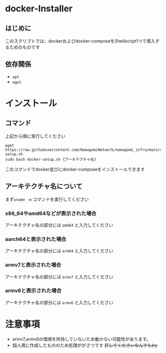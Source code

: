 # docker-Installer

## はじめに
このスクリプトでは、dockerおよびdocker-composeをShellscript1つで導入するためのものです

## 依存関係

- `apt`
- `wget`

# インストール

## コマンド
上記から順に実行してください

```
wget https://raw.githubusercontent.com/NamagomiNetwork/namagomi_infra/main/scripts/setups/docker-setup.sh
sudo bash docker-setup.sh {アーキテクチャ名}
```
このコマンドでdocker並びにdocker-composeをインストールできます

## アーキテクチャ名について

まず`uname -m` コマンドを実行してください

### x86_64やamd64などが表示された場合

アーキテクチャ名の部分には `amd64` と入力してください

### aarch64と表示された場合

アーキテクチャ名の部分には `arm64` と入力してください

### armv7と表示された場合

アーキテクチャ名の部分には `armv7` と入力してください

### armv6と表示された場合

アーキテクチャ名の部分には `armv6` と入力してください


# 注意事項

- armv7,armv6の環境を所持していないため動かない可能性があります。
- 個人用に作成したもののため処理ががさつです ~~許してくださいなんでも(ry~~